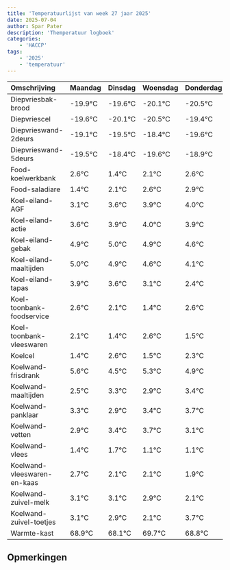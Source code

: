 ```yaml
---
title: 'Temperatuurlijst van week 27 jaar 2025'
date: 2025-07-04
author: Spar Pater
description: 'Themperatuur logboek'
categories:
    - 'HACCP'
tags:
    - '2025'
    - 'temperatuur'
---
```

|Omschrijving|Maandag|Dinsdag|Woensdag|Donderdag|Vrijdag|Zaterdag|Zondag|
|:---|:---|:---|:---|:---|:---|:---|:---|
|Diepvriesbak-brood|-19.9°C|-19.6°C|-20.1°C|-20.5°C|-19.4°C| | |
|Diepvriescel|-19.6°C|-20.1°C|-20.5°C|-19.4°C|-20.6°C| | |
|Diepvrieswand-2deurs|-19.1°C|-19.5°C|-18.4°C|-19.6°C|-18.9°C| | |
|Diepvrieswand-5deurs|-19.5°C|-18.4°C|-19.6°C|-18.9°C|-18.4°C| | |
|Food-koelwerkbank|2.6°C|1.4°C|2.1°C|2.6°C|2.9°C| | |
|Food-saladiare|1.4°C|2.1°C|2.6°C|2.9°C|3.0°C| | |
|Koel-eiland-AGF|3.1°C|3.6°C|3.9°C|4.0°C|3.9°C| | |
|Koel-eiland-actie|3.6°C|3.9°C|4.0°C|3.9°C|3.6°C| | |
|Koel-eiland-gebak|4.9°C|5.0°C|4.9°C|4.6°C|4.1°C| | |
|Koel-eiland-maaltijden|5.0°C|4.9°C|4.6°C|4.1°C|3.4°C| | |
|Koel-eiland-tapas|3.9°C|3.6°C|3.1°C|2.4°C|3.6°C| | |
|Koel-toonbank-foodservice|2.6°C|2.1°C|1.4°C|2.6°C|1.5°C| | |
|Koel-toonbank-vleeswaren|2.1°C|1.4°C|2.6°C|1.5°C|2.3°C| | |
|Koelcel|1.4°C|2.6°C|1.5°C|2.3°C|1.9°C| | |
|Koelwand-frisdrank|5.6°C|4.5°C|5.3°C|4.9°C|5.4°C| | |
|Koelwand-maaltijden|2.5°C|3.3°C|2.9°C|3.4°C|3.7°C| | |
|Koelwand-panklaar|3.3°C|2.9°C|3.4°C|3.7°C|3.1°C| | |
|Koelwand-vetten|2.9°C|3.4°C|3.7°C|3.1°C|3.1°C| | |
|Koelwand-vlees|1.4°C|1.7°C|1.1°C|1.1°C|0.9°C| | |
|Koelwand-vleeswaren-en-kaas|2.7°C|2.1°C|2.1°C|1.9°C|1.1°C| | |
|Koelwand-zuivel-melk|3.1°C|3.1°C|2.9°C|2.1°C|3.7°C| | |
|Koelwand-zuivel-toetjes|3.1°C|2.9°C|2.1°C|3.7°C|2.8°C| | |
|Warmte-kast|68.9°C|68.1°C|69.7°C|68.8°C|68.0°C| | |

## Opmerkingen


